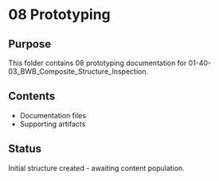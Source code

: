 # 08 Prototyping

## Purpose
This folder contains 08 prototyping documentation for 01-40-03_BWB_Composite_Structure_Inspection.

## Contents
- Documentation files
- Supporting artifacts

## Status
Initial structure created - awaiting content population.
